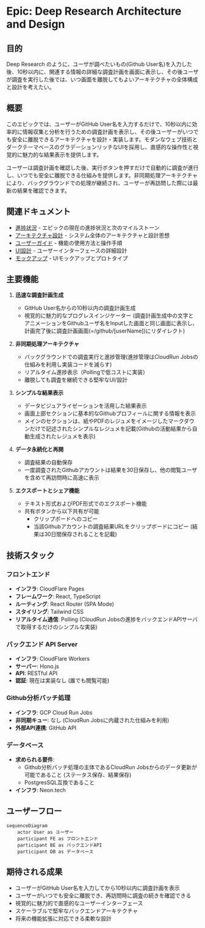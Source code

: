 # Epic: Deep Research Architecture and Design

## 目的

Deep Research のように、ユーザが調べたいもの(Github User名)を入力した後、10秒以内に、関連する情報の詳細な調査計画を画面に表示し、その後ユーザが調査を実行した後では、いつ画面を離脱してもよいアーキテクチャの全体構成と設計を考えたい。

## 概要

このエピックでは、ユーザーがGitHub User名を入力するだけで、10秒以内に効率的に情報収集と分析を行うための調査計画を表示し、その後ユーザーがいつでも安全に離脱できるアーキテクチャを設計・実装します。モダンなウェブ技術とダークテーマベースのグラデーションリッチなUIを採用し、直感的な操作性と視覚的に魅力的な結果表示を提供します。

ユーザーは調査計画を確認した後、実行ボタンを押すだけで自動的に調査が進行し、いつでも安全に離脱できる仕組みを提供します。非同期処理アーキテクチャにより、バックグラウンドでの処理が継続され、ユーザーが再訪問した際には最新の結果を確認できます。

## 関連ドキュメント

- [進捗状況](./PROGRESS.md) - エピックの現在の進捗状況と次のマイルストーン
- [アーキテクチャ設計](./ARCHITECTURE.md) - システム全体のアーキテクチャと設計思想
- [ユーザーガイド](./USER-GUIDE.md) - 機能の使用方法と操作手順
- [UI設計](./UI.md) - ユーザーインターフェースの詳細設計
- [モックアップ](./mocks/) - UIモックアップとプロトタイプ

## 主要機能

1. **迅速な調査計画生成**
   - GitHub User名からの10秒以内の調査計画生成
   - 視覚的に魅力的なプログレスインジケーター (調査計画生成中の文字とアニメーションをGithubユーザ名をInputした画面と同じ画面に表示し、計画完了後に調査計画画面(=/github/[userName])にリダイレクト)

2. **非同期処理アーキテクチャ**
   - バックグラウンドでの調査実行と進捗管理(進捗管理はCloudRun Jobsの仕組みを利用し実装コードを減らす)
   - リアルタイム進捗表示（Pollingで低コストに実装）
   - 離脱しても調査を継続できる堅牢なUI/設計

3. **シンプルな結果表示**
   - データビジュアライゼーションを活用した結果表示
   - 画面上部セクションに基本的なGithubプロフィールに関する情報を表示
   - メインのセクションは、紙やPDFのレジュメをイメージしたマークダウンだけで記述されたシンプルなレジュメを記載(Githubの活動結果から自動生成されたレジュメを表示)

4. **データ永続化と再開**
   - 調査結果の自動保存
   - 一度調査されたGithubアカウントは結果を30日保存し、他の閲覧ユーザを含めて再訪問時に高速に表示

5. **エクスポートとシェア機能**
   - テキスト形式およびPDF形式でのエクスポート機能
   - 共有ボタンから以下共有が可能
     - クリップボードへのコピー
     - 当該Githubアカウントの調査結果URLをクリップボードにコピー (結果は30日間保存されることを記載)

## 技術スタック

### フロントエンド
- **インフラ**: CloudFlare Pages
- **フレームワーク**: React, TypeScript
- **ルーティング**: React Router (SPA Mode)
- **スタイリング**: Tailwind CSS
- **リアルタイム通信**: Polling (CloudRun Jobsの進捗をバックエンドAPIサーバで取得するだけのシンプルな実装)

### バックエンド API Server
- **インフラ**: CloudFlare Workers
- **サーバー**: Hono.js
- **API**: RESTful API
- **認証**: 現在は実装なし (誰でも閲覧可能)

### Github分析バッチ処理
- **インフラ**: GCP Cloud Run Jobs
- **非同期キュー**: なし (CloudRun Jobsに内蔵された仕組みを利用)
- **外部API連携**: GitHub API

### データベース 
- **求められる要件**: 
  - Github分析バッチ処理の主体であるCloudRun Jobsからのデータ更新が可能であること (ステータス保存、結果保存)
  - PostgresSQL互換であること
- **インフラ**: Neon.tech

## ユーザーフロー
[AIへの指示]: 以下のMermaid内容が古いため最新の情報に合わせて作り直して下さい
```mermaid
sequenceDiagram
    actor User as ユーザー
    participant FE as フロントエンド
    participant BE as バックエンドAPI
    participant DB as データベース     
```

## 期待される成果

- ユーザーがGitHub User名を入力してから10秒以内に調査計画を表示
- ユーザーがいつでも安全に離脱でき、再訪問時に調査の続きを確認できる
- 視覚的に魅力的で直感的なユーザーインターフェース
- スケーラブルで堅牢なバックエンドアーキテクチャ
- 将来の機能拡張に対応できる柔軟な設計
